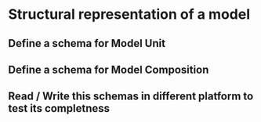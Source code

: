 # Structural representation of a model

## Define a schema for Model Unit

## Define a schema for Model Composition

## Read / Write this schemas in different platform to test its completness
